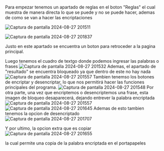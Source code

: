 Para empezar tenemos un apartado de reglas en el boton "Reglas" el cual muestra de manera directa lo que se puede y no se puede hacer, ademas de como se van a hacer las encriptaciones

![Captura de pantalla 2024-08-27 201511](https://github.com/user-attachments/assets/4be162e1-c005-44a8-8199-efb0ef7f0490)

![Captura de pantalla 2024-08-27 201837](https://github.com/user-attachments/assets/5556b331-f11d-449c-b66a-18e1de678b49)

Justo en este apartado se encuentra un boton para retroceder a la pagina principal.

Luego tenemos el cuadro de textgo donde podemos ingresar las palabras o frases 
![Captura de pantalla 2024-08-27 201532](https://github.com/user-attachments/assets/09e1467a-bfd2-408b-8ca3-c274a18ba84e) 
Ademas, el apartado de "resultado" se encuentra bloqueado 
ya que dentro de este no hay nada  ![Captura de pantalla 2024-08-27 201557](https://github.com/user-attachments/assets/f05c7b00-1062-46f2-9134-c5c00299d47f)
Tambien tenemso los botones de encriptar y desencriptar, lo que nos permitirá  hacer las funciones principales del programa.
![Captura de pantalla 2024-08-27 201548](https://github.com/user-attachments/assets/76f2f7d6-aa1f-46ee-aa8b-78834616f414)
Por otra parte, una vez que encriptemos o desencriptemos una frase, esta imagen de bloqueo desaparecerá, dejando entrever la palabra encriptada
![Captura de pantalla 2024-08-27 201557](https://github.com/user-attachments/assets/02f43e6d-f0ec-44f7-ba51-29c385fd5534)
![Captura de pantalla 2024-08-27 201645](https://github.com/user-attachments/assets/40b0012e-4e30-41a3-80f8-57b5fc92a2cc) 
Ademas de esto tambien tenemos la opcion de desencriptado
![Captura de pantalla 2024-08-27 201707](https://github.com/user-attachments/assets/853433c3-ff56-4c96-9ae1-79f47817f9a2)

Y por ultimo, la opcion extra que es copiar
![Captura de pantalla 2024-08-27 201655](https://github.com/user-attachments/assets/ab08c2c3-904e-47d6-af39-b2809e80a449)

la cual permite una copia de la palabra encriptada en el portapapeles






